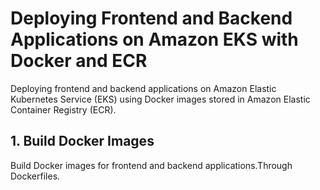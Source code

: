 # Deploying Frontend and Backend Applications on Amazon EKS with Docker and ECR
Deploying frontend and backend applications on Amazon Elastic Kubernetes Service (EKS) using Docker images stored in Amazon Elastic Container Registry (ECR).
## 1. Build Docker Images
Build Docker images for frontend and backend applications.Through Dockerfiles.
